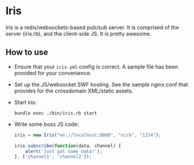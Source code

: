 # Iris

Iris is a redis/websockets-based pub/sub server. It is comprised of the server (iris.rb), and the client-side JS. It is pretty awesome.

## How to use

* Ensure that your `iris.yml` config is correct. A sample file has been provided for your convenience.
* Set up the JS/websocket SWF hosting. See the sample nginx.conf that provides for the crossdomain XML/static assets.
* Start iris:

  ```
  bundle exec ./bin/iris.rb start
  ```
* Write some boss JS code:

  ```javascript
  iris = new Iris("ws://localhost:8080", "nick", "1234");
  
  iris.subscribe(function(data, channel) {
      alert('Just got some data!');
  }, ['channel1', 'channel2']);
  ```

